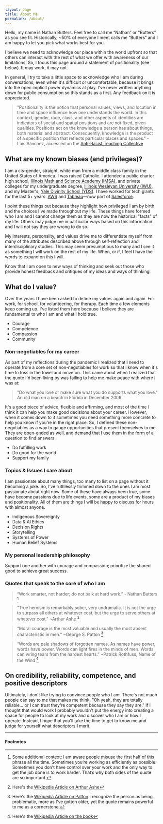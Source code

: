 ```yaml
---
layout: page
title: About Me
permalink: /about/
---
```

Hello, my name is Nathan Butters. Feel free to call me “Nathan” or “Butters” as you see fit. Historically, ~50% of everyone I meet calls me “Butters” and I am happy to let you pick what works best for you. 

I believe we need to acknowledge our place within the world upfront so that others can interact with the rest of what we offer with awareness of our limitations. So, I focus this page around a statement of positionality (see below). It may work, it may not. 

In general, I try to take a little space to acknowledge who I am during conversations, even when it's difficult or uncomfortable, because it brings into the open implicit power dynamics at play. I've never written anything down for public consumption so this stands as a first. Any feedback on it is appreciated.

> "Positionality is the notion that personal values, views, and location in time and space influence how one understands the world. In this context, gender, race, class, and other aspects of identities are indicators of social and spatial positions and are not fixed, given qualities. Positions act on the knowledge a person has about things, both material and abstract. Consequently, knowledge is the product of a specific position that reflects particular places and spaces." - Luis Sánchez, accessed on the [Anti-Racist Teaching Collective](https://www.arteachingcollective.com/positionality.html)

## What are my known biases (and privileges)?

I am a cis-gender, straight, white man from a middle class family in the United States of America. I was raised Catholic. I attended a public charter high school, [Illinois Math and Science Academy (IMSA)](https://www.imsa.edu), and private colleges for my undergraduate degree, [Illinois Wesleyan University (IWU)](https://www.iwu.edu/), and my Master's, [Yale Divinity School (YDS)](https://divinity.yale.edu/). I have worked for tech giants for the last 5+ years: [AWS](https://aws.amazon.com/) and [Tableau](https://www.tableau.com)&mdash;now part of [Salesforce](https://www.salesforce.com). 

I point these things out because they highlight how privileged I am by birth and the choices I've made throughout my life. These things have formed who I am and I cannot change them as they are now the historical "facts" of my life. Others may judge me in particular ways based on this information and I will not say they are wrong to do so.

My interests, personality, and values drive me to differentiate myself from many of the attributes described above through self-reflection and interdisciplinary studies. This may seem presumptious to many and I see it as something I will work on the rest of my life. When, or if, I feel I have the words to expand on this I will. 

Know that I am open to new ways of thinking and seek out those who provide honest feedback and critiques of my ideas and ways of thinking.

## What do I value?
Over the years I have been asked to define my values again and again. For work, for school, for volunteering, for therapy. Each time a few elements keep coming up. I've listed them here because I believe they are fundamental to who I am and what I hold true.
* Courage
* Competence
* Compassion
* Community

### Non-negotiables for my career
As part of my reflections during the pandemic I realized that I need to operate from a core set of non-negotiables for work so that I know when it's time to toss in the towel and move on. This came about when I realized that the quote I'd been living by was failing to help me make peace with where I was at:

> "Do what you love or make sure what you do supports what you love." An old man on a beach in Florida in December 2006

It's a good piece of advice, flexible and affirming, and most of the time I think it can help you make good decisions about your career. However, when it comes down to it sometimes you need something more concrete to help you know if you're in the right place. So, I defined these non-negotiables as a way to gauge opportunities that present themselves to me. They are open-ended as well, and demand that I use them in the form of a question to find answers.
* Do fulfilling work
* Do good for the world
* Support my family

### Topics & Issues I care about
I am passionate about many things, too many to list on a page without it becoming a joke. So, I've ruthlessly trimmed down to the ones I am most passionate about right now. Some of these have always been true, some have become passions due to life events, some are a product of my biases and positionality. All of them are things I will be happy to discuss for hours with almost anyone.
* Indigenous Sovereignty
* Data & AI Ethics
* Decision Rights
* Storytelling
* Systems of Power
* Human Belief Systems

### My personal leadership philosophy
Support one another with courage and compassion; prioritize the shared good to achieve great success.

### Quotes that speak to the core of who I am
> “Work smarter, not harder; do not balk at hard work.” - Nathan Butters [^1] 

> “True heroism is remarkably sober, very undramatic. It is not the urge to surpass all others at whatever cost, but the urge to serve others at whatever cost.” ~Arthur Ashe [^ashe]

> “Moral courage is the most valuable and usually the most absent characteristic in men.” ~George S. Patton [^patton]

> “Words are pale shadows of forgotten names. As names have power, words have power. Words can light fires in the minds of men. Words can wring tears from the hardest hearts.” ~Patrick Rothfuss, Name of the Wind [^rothfuss]

## On credibility, reliability, competence, and positive descriptors
Ultimately, I don't like trying to convince people who I am. There's not much people can say to me that makes me think, "Oh yeah, they are totally reliable... or I can trust they're competent because they say they are." If I thought that would work I probably wouldn't put the energy into creating a space for people to look at my work and discover who I am or how I operate. Instead, I hope that you'll take the time to get to know me and judge for yourself what descriptors I merit.

____________
#### Footnotes
[^1]: Some additional context: I am aware people misuse the first half of this phrase all the time. Sometimes you’re working as efficiently as possible. Sometimes you don't have control over your work and the only way to get the job done is to work harder. That’s why both sides of the quote are so important.
[^ashe]: Here's the [Wikipedia Article on Arthur Ashe](https://en.wikipedia.org/wiki/Arthur_Ashe)
[^patton]: Here's the [Wikipedia Article on Patton](https://en.wikipedia.org/wiki/George_S._Patton) I recognize the person as being problematic, more as I've gotten older, yet the quote remains powerful to me as a cornerstone.
[^rothfuss]: Here's the [Wikipedia Article on the book](https://en.wikipedia.org/wiki/The_Name_of_the_Wind)
